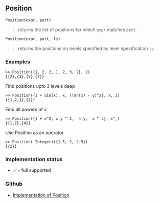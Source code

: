 ## Position

```
Position(expr, patt)
```

> returns the list of positions for which `expr` matches `patt`.

```
Position(expr, patt, ls) 
```

> returns the positions on levels specified by level specification `ls`.

### Examples

```
>> Position({1, 2, 2, 1, 2, 3, 2}, 2)
{{2},{3},{5},{7}} 
```

Find positions upto 3 levels deep

```
>> Position({1 + Sin(x), x, (Tan(x) - y)^2}, x, 3)
{{1,2,1},{2}} 
```

Find all powers of x

```
>> Position({1 + x^2, x y ^ 2,  4 y,  x ^ z}, x^_)
{{1,2},{4}} 
```

Use Position as an operator

```
>> Position(_Integer)({1.5, 2, 2.5})
{{2}}
```






### Implementation status

* &#x2705; - full supported

### Github

* [Implementation of Position](https://github.com/axkr/symja_android_library/blob/master/symja_android_library/matheclipse-core/src/main/java/org/matheclipse/core/builtin/ListFunctions.java#L5139) 
